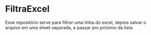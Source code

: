 # FiltraExcel
Esse repositório serve para filtrar uma linha do excel, depois salvar o arquivo em uma sheet separada, e passar pro próximo da lista.
